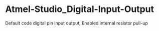 # Atmel-Studio_Digital-Input-Output
Default code digital pin input output, Enabled internal resistor pull-up
